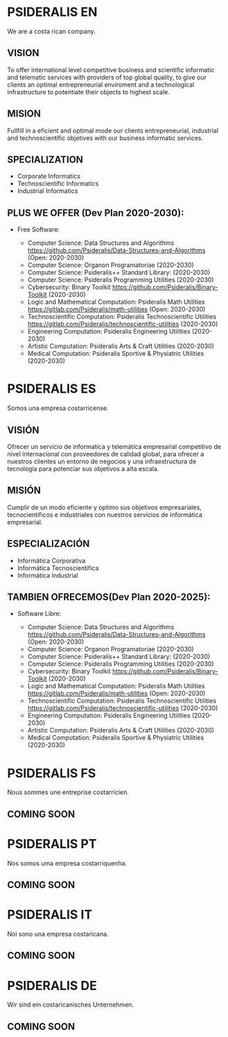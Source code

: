 
# PSIDERALIS EN

We are a costa rican company.

## VISION

To offer international level competitive business and scientific informatic and telematic services with providers of top global quality, to give our clients an optimal entrepreneurial enviroment and a technological infrastructure to potentiate their objects to highest scale.

## MISION

Fullfill in a eficient and optimal mode our clients entrepreneurial, industrial and technoscientific objetives with our business informatic services.

## SPECIALIZATION
  - Corporate Informatics
  - Technoscientific Informatics
  - Industrial Informatics
   
## PLUS WE OFFER (Dev Plan 2020-2030):
  - Free Software:
 

    - Computer Science: Data Structures and Algorithms https://github.com/Psideralis/Data-Structures-and-Algorithms (Open: 2020-2030)
    - Computer Science: Organon Programatoriae (2020-2030)
    - Computer Science: Psideralis++ Standard Library: (2020-2030)
    - Computer Science: Psideralis Programming Utilities (2020-2030)
    - Cybersecurity: Binary Toolkit https://github.com/Psideralis/Binary-Toolkit (2020-2030)
    - Logic and Mathematical Computation: Psideralis Math Utilities https://gitlab.com/Psideralis/math-utilities (Open: 2020-2030)
    - Technoscientific Computation: Psideralis Technoscientific Utilities https://gitlab.com/Psideralis/technoscientific-utilities (2020-2030)
    - Engineering Computation: Psideralis Engineering Utilities (2020-2030)
    - Artistic Computation: Psideralis Arts & Craft Utilities (2020-2030)
    - Medical Computation: Psideralis Sportive & Physiatric Utilities (2020-2030)
   
# PSIDERALIS ES

Somos una empresa costarricense.

## VISIÓN

Ofrecer un servicio de informatica y telemática empresarial competitivo de nivel internacional con proveedores de calidad global, para ofrecer a nuestros clientes un entorno de negocios y una infraestructura de tecnologia para potenciar sus objetivos a alta escala.

## MISIÓN

Cumplir de un modo eficiente y optimo sus objetivos empresariales, tecnocientíficos e industriales con nuestros servicios de informática empresarial.

## ESPECIALIZACIÓN
  - Informática Corporativa
  - Informática Tecnoscientífica
  - Informática Industrial
   
## TAMBIEN OFRECEMOS(Dev Plan 2020-2025):
  - Software Libre:

    - Computer Science: Data Structures and Algorithms https://github.com/Psideralis/Data-Structures-and-Algorithms (Open: 2020-2030)
    - Computer Science: Organon Programatoriae (2020-2030)
    - Computer Science: Psideralis++ Standard Library: (2020-2030)
    - Computer Science: Psideralis Programming Utilities (2020-2030)
    - Cybersecurity: Binary Toolkit https://github.com/Psideralis/Binary-Toolkit (2020-2030)
    - Logic and Mathematical Computation: Psideralis Math Utilities https://gitlab.com/Psideralis/math-utilities (Open: 2020-2030)
    - Technoscientific Computation: Psideralis Technoscientific Utilities https://gitlab.com/Psideralis/technoscientific-utilities (2020-2030)
    - Engineering Computation: Psideralis Engineering Utilities (2020-2030)
    - Artistic Computation: Psideralis Arts & Craft Utilities (2020-2030)
    - Medical Computation: Psideralis Sportive & Physiatric Utilities (2020-2030)


# PSIDERALIS FS

Nous sommes une entreprise costarricien.

## COMING SOON

# PSIDERALIS PT

Nos somos uma empresa costarriquenha.

## COMING SOON


# PSIDERALIS IT

Noi sono una empresa costaricana.

## COMING SOON


# PSIDERALIS DE

Wir sind ein costaricanisches Unternehmen.

## COMING SOON
